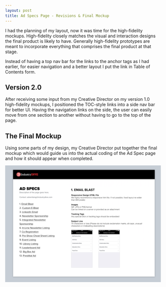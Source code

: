 ```yaml
---
layout: post
title: Ad Specs Page - Revisions & Final Mockup
---
```


[//]: # (High fidelity mockups/videos)
I had the planning of my layout, now it was time for the high-fidelity mockups. High-fidelity closely matches the visual and interaction designs the final product is likely to have. Generally high-fidelity prototypes are meant to incorporate everything that comprises the final product at that stage.

Instead of having a top nav bar for the links to the anchor tags as I had earlier, for easier navigation and a better layout I put the link in Table of Contents form.


## Version 2.0
After receiving some input from my Creative Director on my version 1.0 high-fidelity mockups, I positioned the TOC-style links into a side nav bar for better UI. Having the navigation links on the side, the user can easily move from one section to another without having to go to the top of the page.


## The Final Mockup

Using some parts of my design, my Creative Director put together the final mockup which would guide us into the actual coding of the Ad Spec page and how it should appear when completed.

[//]: # (Final mockup)
![Final mockup](/images/final-mockup.png)
